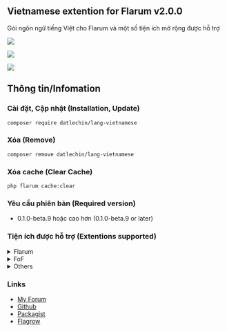 ## Vietnamese extention for Flarum v2.0.0
Gói ngôn ngữ tiếng Việt cho Flarum và một số tiện ích mở rộng được hỗ trợ

![](https://img.shields.io/badge/license-MIT-blue.svg)

![](https://img.shields.io/packagist/v/datlechin/lang-vietnamese.svg)

![](https://img.shields.io/packagist/dt/datlechin/lang-vietnamese.svg)

## Thông tin/Infomation
### Cài đặt, Cập nhật (Installation, Update)
`composer require datlechin/lang-vietnamese`

### Xóa (Remove)
`composer remove datlechin/lang-vietnamese`

### Xóa cache (Clear Cache)
`php flarum cache:clear`

### Yêu cầu phiên bản (Required version)
- 0.1.0-beta.9 hoặc cao hơn (0.1.0-beta.9 or later)

### Tiện ích được hỗ trợ (Extentions supported)
<details>
  <summary>Flarum</summary>
  <ul>
    <li>Akismet</li>
    <li>Approval</li>
    <li>Auth Facebook</li>
    <li>Auth Github</li>
    <li>Auth Twitter</li>
    <li>Emoji</li>
    <li>Flags</li>
    <li>Likes</li>
    <li>Lock</li>
    <li>Markdown</li>
    <li>Mentions</li>
    <li>Pusher</li>
    <li>Statistics</li>
    <li>Sticky</li>
    <li>Supcriptions</li>
    <li>Suspend</li>
    <li>Tags</li>
  <ul>
</details>
    
<details>
  <summary>FoF</summary>
  <ul>
    <li><a href="https://extiverse.com/extension/fof/best-answer">Best Answer</li>
    <li><a href="https://extiverse.com/extension/fof/links">Links</a></li>
    <li><a href="https://extiverse.com/extension/fof/polls">Polls</a></li>
    <li><a href="https://extiverse.com/extension/fof/user-directory">User Directory</a></li>
    <li><a href="https://extiverse.com/extension/fof/upload">Upload</a></li>
    <li><a href="https://extiverse.com/extension/fof/share-social">Share Social</a></li>
    <li><a href="https://extiverse.com/extension/fof/transliterator">URL Transliterator</a></li>
    <li><a href="https://extiverse.com/extension/fof/ban-ips">Ban IPs</a></li>
  </ul> 
</details>

<details>
  <summary>Others</summary>
  <ul>
    <li><a href="https://extiverse.com/extension/the-turk/flarum-welcome-widgets">Welcome Widgets</a></li>
    <li><a href="https://extiverse.com/extension/michaelbelgium/flarum-discussion-views">Discussion views</a></li>
    <li><a href="https://extiverse.com/extension/clarkwinkelmann/flarum-ext-emojionearea">Emoji Picker</a></li>
  </ul> 
</details>

### Links
- [My Forum](https://vieit.net)
- [Github](https://github.com/datlechin/lang-vietnamese)
- [Packagist](https://packagist.org/packages/datlechin/lang-vietnamese)
- [Flagrow](https://flagrow.io/extensions/datlechin/lang-vietnamese)
